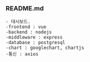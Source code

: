 ### README.md

	- 대시보드.
	-frontend : vue
	-backend : nodejs
	-middleware : express
	-database : postgresql
	-chart : googlechart, chartjs
	-통신 : axios
